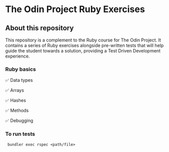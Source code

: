 # The Odin Project Ruby Exercises

## About this repository

This repository is a complement to the Ruby course for The Odin Project. It contains a series of Ruby exercises alongside pre-written tests that will help guide the student towards a solution, providing a Test Driven Development experience.

### Ruby basics
✅ Data types

✅ Arrays

✅ Hashes

✅ Methods

✅ Debugging

### To run tests
`` bundler exec rspec <path/file>``
